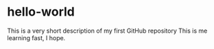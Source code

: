 # hello-world
This is a very short description of my first GitHub repository
This is me learning fast, I hope.
